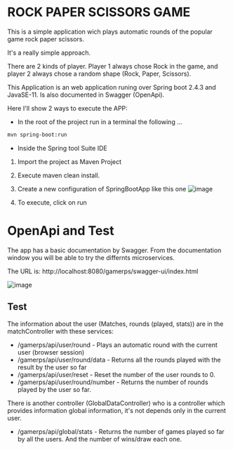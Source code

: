 # ROCK PAPER SCISSORS GAME

This is a simple application wich plays automatic rounds of the popular game rock paper scissors.

It's a really simple approach. 

There are 2 kinds of player.
Player 1 always chose Rock in the game, and player 2 always chose a random shape (Rock, Paper, Scissors).

This Application is an web application runing over Spring boot 2.4.3 and JavaSE-11. Is also documented in Swagger (OpenApi).

Here I'll show 2 ways to execute the APP:

- In the root of the project run in a terminal the following ...
```sh
mvn spring-boot:run
```

- Inside the Spring tool Suite IDE

1. Import the project as Maven Project 
2. Execute maven clean install.
3. Create a new configuration of SpringBootApp like this one
![image](https://user-images.githubusercontent.com/6513786/149805484-649e840f-e9c9-468b-af07-d48240e45986.png)

4. To execute, click on run

# OpenApi and Test

The app has a basic documentation by Swagger. From the documentation window you will be able to try the differnts microservices.

The URL is: http://localhost:8080/gamerps/swagger-ui/index.html

![image](https://user-images.githubusercontent.com/6513786/149806198-05295f97-ef44-42b2-b4bd-8a0e08b2175f.png)

## Test

The information about the user (Matches, rounds (played, stats)) are in the matchController with these services:
- /gamerps/api/user/round - Plays an automatic round with the current user (browser session)
- /gamerps/api/user/round/data - Returns all the rounds played with the result by the user so far
- /gamerps/api/user/reset -  Reset the number of the user rounds to 0.
- /gamerps/api/user/round/number - Returns the number of rounds played by the user so far.

There is another controller (GlobalDataController) who is a controller which provides information global information, it's not depends only in the current user.
- /gamerps/api/global/stats - Returns the number of games played so far by all the users. And the number of wins/draw each one.

